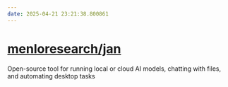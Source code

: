 ```yaml
---
date: 2025-04-21 23:21:38.800861
---
```


# [menloresearch/jan](https://github.com/menloresearch/jan)

Open-source tool for running local or cloud AI models, chatting with files, and automating desktop tasks